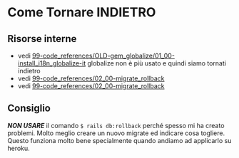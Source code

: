 # Come Tornare INDIETRO


## Risorse interne

- vedi [99-code_references/OLD-gem_globalize/01_00-install_i18n_globalize-it]()
  globalize non è più usato e quindi siamo tornati indietro
- vedi [99-code_references/02_00-migrate_rollback]()
- vedi [99-code_references/02_00-migrate_rollback]()



## Consiglio

***NON USARE*** il comando `$ rails db:rollback` perché spesso mi ha creato problemi.
Molto meglio creare un nuovo migrate ed indicare cosa togliere. Questo funziona molto bene specialmente quando andiamo ad applicarlo su heroku.
